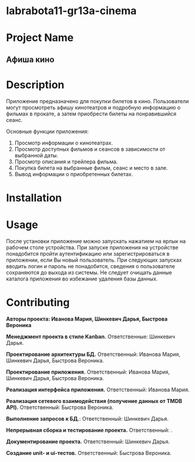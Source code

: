 # labrabota11-gr13a-cinema
# Project Name
## **Афиша кино**
# Description
Приложение предназначено для покупки билетов в кино. Пользователи могут просмотреть афишу кинотеатров и подробную информацию о фильмах в прокате, а затем приобрести билеты на понравившийся сеанс.

Основные функции приложения: 
1. Просмотр информации о кинoтеатрах.
2. Просмотр доступных фильмов и сеансов в зависимости от выбранной даты.
3. Просмотр описания и трейлера фильма.
4. Покупка билета на выбранные фильм, сеанс и место в зале.
5. Вывод информации о приобретенных билетах.

# Installation

# Usage
После установки приложение можно запускать нажатием на ярлык на рабочем столе устройства.
При запуске приложения на устройстве понадобится пройти аутентификацию или зарегистрироваться в приложении, если Вы новый пользователь.
При следующих запусках вводить логин и пароль не понадобится, сведения о пользователе сохраняются до выхода из системы.
Не следует очищать данные каталога приложения во избежание удаления базы данных.

# Contributing
**Авторы проекта: Иванова Мария, Шинкевич Дарья, Быстрова Вероника**

**Менеджмент проекта в стиле Kanban.** Ответственные: Шинкевич Дарья.

**Проектирование архитектуры БД.** Ответственный: Иванова Мария, Шинкевич Дарья, Быстрова Вероника.

**Проектирование приложения.** Ответственный: Иванова Мария, Шинкевич Дарья, Быстрова Вероника.

**Реализация интерфейса приложения.** Ответственный: Иванова Мария.

**Реализация сетевого взаимодействия (получение данных от TMDB API).** Ответственный: Быстрова Вероника.

**Выполнение запросов к БД.**: Ответственный: Шинкевич Дарья.

**Непрерывная сборка и тестирование проекта.** Ответственный: .

**Документирование проекта.** Ответственный: Шинкевич Дарья.

**Создание unit- и ui-тестов.** Ответственный: Быстрова Вероника.
